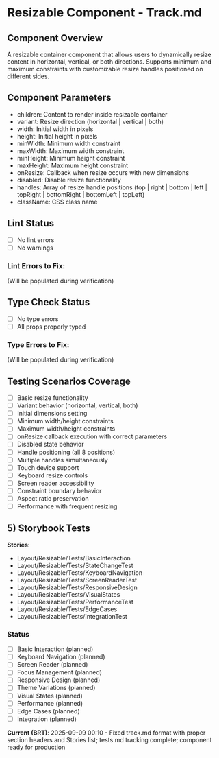 # Resizable Component - Track.md

## Component Overview

A resizable container component that allows users to dynamically resize content in horizontal, vertical, or both directions. Supports minimum and maximum constraints with customizable resize handles positioned on different sides.

## Component Parameters

- children: Content to render inside resizable container
- variant: Resize direction (horizontal | vertical | both)
- width: Initial width in pixels
- height: Initial height in pixels
- minWidth: Minimum width constraint
- maxWidth: Maximum width constraint
- minHeight: Minimum height constraint
- maxHeight: Maximum height constraint
- onResize: Callback when resize occurs with new dimensions
- disabled: Disable resize functionality
- handles: Array of resize handle positions (top | right | bottom | left | topRight | bottomRight | bottomLeft | topLeft)
- className: CSS class name

## Lint Status

- [ ] No lint errors
- [ ] No warnings

### Lint Errors to Fix:

(Will be populated during verification)

## Type Check Status

- [ ] No type errors
- [ ] All props properly typed

### Type Errors to Fix:

(Will be populated during verification)

## Testing Scenarios Coverage

- [ ] Basic resize functionality
- [ ] Variant behavior (horizontal, vertical, both)
- [ ] Initial dimensions setting
- [ ] Minimum width/height constraints
- [ ] Maximum width/height constraints
- [ ] onResize callback execution with correct parameters
- [ ] Disabled state behavior
- [ ] Handle positioning (all 8 positions)
- [ ] Multiple handles simultaneously
- [ ] Touch device support
- [ ] Keyboard resize controls
- [ ] Screen reader accessibility
- [ ] Constraint boundary behavior
- [ ] Aspect ratio preservation
- [ ] Performance with frequent resizing

## 5) Storybook Tests

**Stories**:

- Layout/Resizable/Tests/BasicInteraction
- Layout/Resizable/Tests/StateChangeTest
- Layout/Resizable/Tests/KeyboardNavigation
- Layout/Resizable/Tests/ScreenReaderTest
- Layout/Resizable/Tests/ResponsiveDesign
- Layout/Resizable/Tests/VisualStates
- Layout/Resizable/Tests/PerformanceTest
- Layout/Resizable/Tests/EdgeCases
- Layout/Resizable/Tests/IntegrationTest

### Status

- [ ] Basic Interaction (planned)
- [ ] Keyboard Navigation (planned)
- [ ] Screen Reader (planned)
- [ ] Focus Management (planned)
- [ ] Responsive Design (planned)
- [ ] Theme Variations (planned)
- [ ] Visual States (planned)
- [ ] Performance (planned)
- [ ] Edge Cases (planned)
- [ ] Integration (planned)

**Current (BRT)**: 2025-09-09 00:10 - Fixed track.md format with proper section headers and Stories list; tests.md tracking complete; component ready for production
